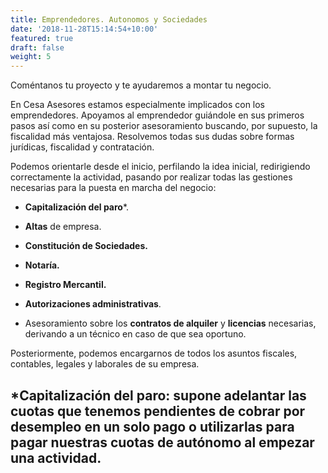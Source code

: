 ```yaml
---
title: Emprendedores. Autonomos y Sociedades
date: '2018-11-28T15:14:54+10:00'
featured: true
draft: false
weight: 5
---
```

Coméntanos tu proyecto y te ayudaremos a montar tu negocio.

En Cesa Asesores estamos especialmente implicados con los emprendedores. Apoyamos al emprendedor guiándole en sus primeros pasos así como en su posterior asesoramiento buscando, por supuesto, la fiscalidad más ventajosa. Resolvemos todas sus dudas sobre formas jurídicas, fiscalidad y contratación.

Podemos orientarle desde el inicio, perfilando la idea inicial, redirigiendo correctamente la actividad, pasando por realizar todas las gestiones necesarias para la puesta en marcha del negocio:

*   **Capitalización del paro**\*.

*   **Altas** de empresa.

*   **Constitución de Sociedades.**

*   **Notaría.**

*   **Registro Mercantil.**

*   **Autorizaciones administrativas**.

*   Asesoramiento sobre los **contratos de alquiler** y **licencias** necesarias, derivando a un técnico en caso de que sea oportuno.

Posteriormente, podemos encargarnos de todos los asuntos fiscales, contables, legales y laborales de su empresa.

## \***Capitalización del paro**: supone adelantar las cuotas que tenemos pendientes de cobrar por desempleo en un solo pago o utilizarlas para pagar nuestras cuotas de autónomo al empezar una actividad.
